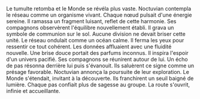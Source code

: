 Le tumulte retomba et le Monde se révéla plus vaste.
Noctuvian contempla le réseau comme un organisme vivant.
Chaque nœud pulsait d'une énergie sereine.
Il ramassa un fragment luisant, reflet de cette harmonie.
Ses compagnons observèrent l'équilibre nouvellement établi.
Il grava un symbole de communion sur le sol.
Aucune division ne devait briser cette unité.
Le réseau ondulait comme un océan calme.
Il ferma les yeux pour ressentir ce tout cohérent.
Les données affluaient avec une fluidité nouvelle.
Une brise douce portait des parfums inconnus.
Il inspira l'espoir d'un univers pacifié.
Ses compagnons se réunirent autour de lui.
Un écho de pas résonna derrière lui puis s'évanouit.
Ils saluèrent ce signe comme un présage favorable.
Noctuvian annonça la poursuite de leur exploration.
Le Monde s'étendait, invitant à la découverte.
Ils franchirent un seuil baigné de lumière.
Chaque pas confiait plus de sagesse au groupe.
La route s'ouvrit, infinie et accueillante.
